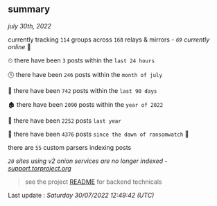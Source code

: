 
## summary
_july 30th, 2022_

currently tracking `114` groups across `168` relays & mirrors - _`69` currently online_ 📡

⏲ there have been `3` posts within the `last 24 hours`

🕓 there have been `246` posts within the `month of july`

📅 there have been `742` posts within the `last 90 days`

🏚 there have been `2090` posts within the `year of 2022`

🚀 there have been `2252` posts `last year`

🦕 there have been `4376` posts `since the dawn of ransomwatch` 🐣

there are `55` custom parsers indexing posts

_`20` sites using v2 onion services are no longer indexed - [support.torproject.org](https://support.torproject.org/onionservices/v2-deprecation/)_

> see the project [README](https://github.com/jmousqueton/ransomwatch#readme) for backend technicals



Last update : _Saturday 30/07/2022 12:49:42 (UTC)_

